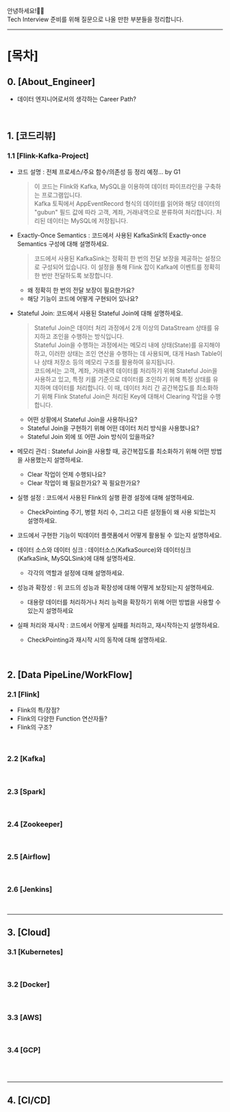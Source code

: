 안녕하세요!👩‍🏫  
Tech Interview 준비를 위해 질문으로 나올 만한 부분들을 정리합니다.  

---

# [목차]

## 0. [About_Engineer]
- 데이터 엔지니어로서의 생각하는 Career Path?
<br>

## 1. [코드리뷰]
### 1.1 [Flink-Kafka-Project]
- 코드 설명 : 전체 프로세스/주요 함수/의존성 등 정리 예정... by G1
  > 이 코드는 Flink와 Kafka, MySQL을 이용하여 데이터 파이프라인을 구축하는 프로그램입니다.   
  > Kafka 토픽에서 AppEventRecord 형식의 데이터를 읽어와 해당 데이터의 "gubun" 필드 값에 따라 고객, 계좌, 거래내역으로 분류하여 처리합니다. 처리된 데이터는 MySQL에 저장됩니다.
  
- Exactly-Once Semantics : 코드에서 사용된 KafkaSink의  Exactly-once Semantics 구성에 대해 설명하세요.
  > 코드에서 사용된 KafkaSink는 정확히 한 번의 전달 보장을 제공하는 설정으로 구성되어 있습니다. 이 설정을 통해 Flink 잡이 Kafka에 이벤트를 정확히 한 번만 전달하도록 보장합니다.
  - 왜 정확히 한 번의 전달 보장이 필요한가요?
  - 해당 기능이 코드에 어떻게 구현되어 있나요?

- Stateful Join: 코드에서 사용된 Stateful Join에 대해 설명하세요.  
  > Stateful Join은 데이터 처리 과정에서 2개 이상의 DataStream 상태를 유지하고 조인을 수행하는 방식입니다.  
  > Stateful Join을 수행하는 과정에서는 메모리 내에 상태(State)를 유지해야 하고, 이러한 상태는 조인 연산을 수행하는 데 사용되며,
  > 대개 Hash Table이나 상태 저장소 등의 메모리 구조를 활용하여 유지됩니다.  
  > 코드에서는 고객, 계좌, 거래내역 데이터를 처리하기 위해 Stateful Join을 사용하고 있고,
  > 특정 키를 기준으로 데이터를 조인하기 위해 특정 상태를 유지하며 데이터를 처리합니다.
  > 이 때, 데이터 처리 간 공간복잡도를 최소화하기 위해 Flink Stateful Join은 처리된 Key에 대해서 Clearing 작업을 수행합니다.  
  - 어떤 상황에서 Stateful Join을 사용하나요?
  - Stateful Join을 구현하기 위해 어떤 데이터 처리 방식을 사용했나요?
  - Stateful Join 외에 또 어떤 Join 방식이 있을까요?
 
- 메모리 관리 : Stateful Join을 사용할 때, 공간복잡도를 최소화하기 위해 어떤 방법을 사용했는지 설명하세요.
  - Clear 작업이 언제 수행되나요?
  - Clear 작업이 왜 필요한가요? 꼭 필요한가요?

- 실행 설정 : 코드에서 사용된 Flink의 실행 환경 설정에 대해 설명하세요.
  - CheckPointing 주기, 병렬 처리 수, 그리고 다른 설정들이 왜 사용 되었는지 설명하세요.

- 코드에서 구현한 기능이 빅데이터 플랫폼에서 어떻게 활용될 수 있는지 설명하세요.

- 데이터 소스와 데이터 싱크 : 데이터소스(KafkaSource)와 데이터싱크(KafkaSink, MySQLSink)에 대해 설명하세요.
  - 각각의 역할과 설정에 대해 설명하세요.

- 성능과 확장성 : 위 코드의 성능과 확장성에 대해 어떻게 보장되는지 설명하세요.
  - 대용량 데이터를 처리하거나 처리 능력을 확장하기 위해 어떤 방법을 사용할 수 있는지 설명하세요

- 실패 처리와 재시작 : 코드에서 어떻게 실패를 처리하고, 재시작하는지 설명하세요.
  - CheckPointing과 재시작 시의 동작에 대해 설명하세요.

<br>

## 2. [Data PipeLine/WorkFlow]

### 2.1 [Flink]
- Flink의 특/장점?
- Flink의 다양한 Function 연산자들?
- Flink의 구조?
<br>

### 2.2 [Kafka]
<br>

### 2.3 [Spark]
<br>

### 2.4 [Zookeeper]
<br>

### 2.5 [Airflow]
<br>

### 2.6 [Jenkins]
<br>

---

## 3. [Cloud]
### 3.1 [Kubernetes]
<br>

### 3.2 [Docker]
<br>

### 3.3 [AWS]
<br>

### 3.4 [GCP]
<br>

<br>

---

## 4. [CI/CD]

